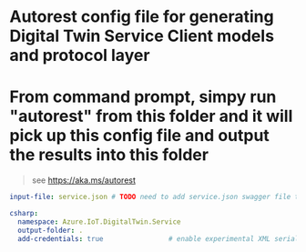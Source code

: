 # Autorest config file for generating Digital Twin Service Client models and protocol layer

# From command prompt, simpy run "autorest" from this folder and it will pick up this config file and output the results into this folder

> see https://aka.ms/autorest

``` yaml 
input-file: service.json # TODO need to add service.json swagger file to this directory

csharp:
  namespace: Azure.IoT.DigitalTwin.Service
  output-folder: .
  add-credentials: true                # enable experimental XML serialization support
```